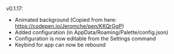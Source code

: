 v0.1.17:

- Animated background (Copied from here: https://codepen.io/Jeromche/pen/KKQrGgP)
- Added configuration (in AppData/Roaming/Palette/config.json)
- Configuration is now editable from the Settings command
- Keybind for app can now be rebound
